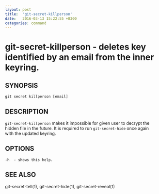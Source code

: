 ```yaml
---
layout: post
title:  'git-secret-killperson'
date:   2016-03-13 15:22:55 +0300
categories: command
---
```

git-secret-killperson - deletes key identified by an email from the inner keyring.
==================================================================================

## SYNOPSIS

    git secret killperson [email]


## DESCRIPTION
`git-secret-killperson` makes it impossible for given user to decrypt the hidden file in the future. It is required to run `git-secret-hide` once again with the updated keyring.


## OPTIONS

    -h  - shows this help.


## SEE ALSO

git-secret-tell(1), git-secret-hide(1), git-secret-reveal(1)
